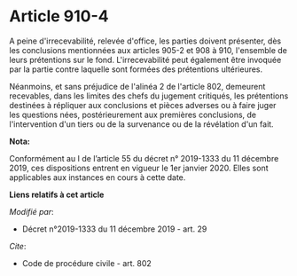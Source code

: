 # Article 910-4

A peine d'irrecevabilité, relevée d'office, les parties doivent présenter, dès les conclusions mentionnées aux articles 905-2
et 908 à 910, l'ensemble de leurs prétentions sur le fond. L'irrecevabilité peut également être invoquée par la partie contre
laquelle sont formées des prétentions ultérieures. 

Néanmoins, et sans préjudice de l'alinéa 2 de l'article 802, demeurent recevables, dans les limites des chefs du jugement
critiqués, les prétentions destinées à répliquer aux conclusions et pièces adverses ou à faire juger les questions nées,
postérieurement aux premières conclusions, de l'intervention d'un tiers ou de la survenance ou de la révélation d'un fait.

**Nota:**

Conformément au I de l’article 55 du décret n° 2019-1333 du 11 décembre 2019, ces dispositions entrent en vigueur le 1er
janvier 2020. Elles sont applicables aux instances en cours à cette date.

**Liens relatifs à cet article**

_Modifié par_:

  - Décret n°2019-1333 du 11 décembre 2019 - art. 29

_Cite_:

  - Code de procédure civile - art. 802
